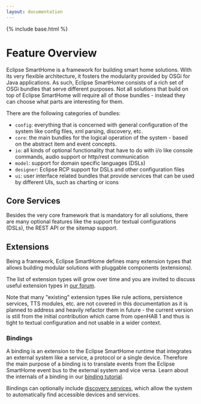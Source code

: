```yaml
---
layout: documentation
---
```


{% include base.html %}

# Feature Overview

Eclipse SmartHome is a framework for building smart home solutions. With its very flexible architecture, it fosters the modularity provided by OSGi for Java applications.
As such, Eclipse SmartHome consists of a rich set of OSGi bundles that serve different purposes. Not all solutions that build on top of Eclipse SmartHome will require all of those bundles - instead they can choose what parts are interesting for them.

There are the following categories of bundles:

 - `config`: everything that is concerned with general configuration of the system like config files, xml parsing, discovery, etc.	
 - `core`: the main bundles for the logical operation of the system - based on the abstract item and event concepts.
 - `io`: all kinds of optional functionality that have to do with i/o like console commands, audio support or http/rest communication
 - `model`: support for domain specific languages (DSLs) 
 - `designer`: Eclipse RCP support for DSLs and other configuration files
 - `ui`: user interface related bundles that provide services that can be used by different UIs, such as charting or icons

## Core Services

Besides the very core framework that is mandatory for all solutions, there are many optional features like the support for textual configurations (DSLs), the REST API or the sitemap support.

## Extensions

Being a framework, Eclipse SmartHome defines many extension types that allows building modular solutions with pluggable components (extensions). 

The list of extension types will grow over time and you are invited to discuss useful extension types in [our forum](https://www.eclipse.org/forums/eclipse.smarthome).

Note that many "existing" extension types like rule actions, persistence services, TTS modules, etc. are not covered in this documentation as it is planned to address and heavily refactor them in future - the current version is still from the initial contribution which came from openHAB 1 and thus is tight to textual configuration and not usable in a wider context.

### Bindings

A binding is an extension to the Eclipse SmartHome runtime that integrates an external system like a service, a protocol or a single device. Therefore the main purpose of a binding is to translate events from the Eclipse SmartHome event bus to the external system and vice versa. Learn about the internals of a binding in our [binding tutorial](../development/bindings/how-to.html).

Bindings can optionally include [discovery services](../concepts/discovery.html), which allow the system to automatically find accessible devices and services.

